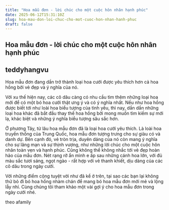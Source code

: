 ```yaml
---
title: "Hoa mẫu đơn - lời chúc cho một cuộc hôn nhân hạnh phúc"
date: 2025-06-12T15:31:10Z
slug: hoa-mau-don-loi-chuc-cho-mot-cuoc-hon-nhan-hanh-phuc
draft: false
---
```


## Hoa mẫu đơn - lời chúc cho một cuộc hôn nhân hạnh phúc

## teddyhangvu

Hoa mẫu đơn đang dần trở thành loại hoa cưới được yêu thích hơn cả hoa hồng bởi vẻ đẹp và ý nghĩa của nó.

Với xu thế hiện nay, các cô dâu càng có nhu cầu tìm thêm những loại hoa mới để có một bó hoa cưới thật ưng ý và có ý nghĩa nhất. Nếu như hoa hồng được biết tới như loài hoa biểu tượng của tình yêu, thì nay, dần dần những loại hoa khác đã bắt đầu thay thế hoa hồng bởi mong muốn tìm kiếm sự mới lạ, khác biệt và những ý nghĩa biểu tượng sâu sắc hơn.









Ở phương Tây, từ lâu hoa mẫu đơn đã là loại hoa cưới yêu thích. Là loài hoa truyền thống của Trung Quốc, hoa mẫu đơn tượng trưng cho sự giàu có và danh dự. Bên cạnh đó, vẻ tròn trịa, duyên dáng của nó còn mang ý nghĩa cho sự lãng mạn và sự thịnh vượng, như những lời chúc cho một cuộc hôn nhân toàn vẹn và hạnh phúc. Cũng không thể không nhắc tới vẻ đẹp hoàn hảo của mẫu đơn. Nét rạng rỡ ẩn mình e ấp sau những cánh hoa lớn, với đủ màu sắc tươi sáng, ngọt ngào - rất hợp với vẻ thanh khiết, dịu dàng của các cô dâu trong ngày cưới.









Với những điểm cộng tuyệt vời như đã kể ở trên, tại sao các bạn lại không thử bỏ đi bó hoa hồng nhàm chán để mang bó hoa mẫu đơn mới mẻ và lộng lẫy nhỉ. Cùng chúng tôi tham khảo một vài gợi ý cho hoa mẫu đơn trong ngày cưới nhé.






























































theo afamily